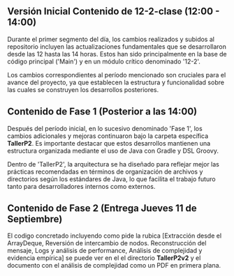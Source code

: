 ## Versión Inicial Contenido de 12-2-clase (12:00 - 14:00)
Durante el primer segmento del día, los cambios realizados y subidos al repositorio incluyen las 
actualizaciones fundamentales que se desarrollaron desde las 12 hasta las 14 horas. Estos han sido 
principalmente en la base de código principal ('Main') y en un módulo crítico denominado '12-2'.

Los cambios correspondientes al período mencionado son cruciales para el avance del proyecto, ya que 
establecen la estructura y funcionalidad sobre las cuales se construyen los desarrollos 
posteriores.

## Contenido de Fase 1 (Posterior a las 14:00)
Después del período inicial, en lo sucesivo denominado 'Fase 1', los cambios adicionales y mejoras 
continuaron bajo la carpeta específica **TallerP2**. Es importante destacar que estos desarrollos 
mantienen una estructura organizada mediante el uso de Java con Gradle y DSL Groovy.

Dentro de 'TallerP2', la arquitectura se ha diseñado para reflejar mejor las prácticas recomendadas en 
términos de organización de archivos y directorios según los estándares de Java, lo que facilita el 
trabajo futuro tanto para desarrolladores internos como externos.

## Contenido de Fase 2 (Entrega Jueves 11 de Septiembre)
El codigo concretado incluyendo como pide la rubica [Extracción desde el ArrayDeque, Reversión de intercambio
de nodos. Reconstrucción del mensaje, Logs y análisis de performance, Análisis de complejidad y evidencia
empírica] se puede ver en el el directorio **TallerP2v2** y el documento con el análisis de complejidad como 
un PDF en primera plana.

